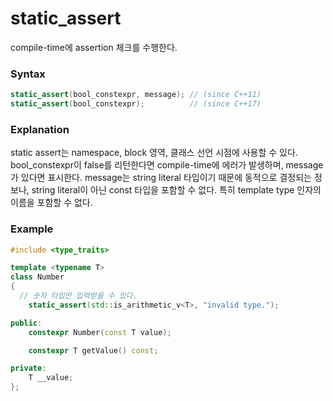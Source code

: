 # static_assert

compile-time에 assertion 체크를 수행한다.

### Syntax

``` c++
static_assert(bool_constexpr, message); // (since C++11)
static_assert(bool_constexpr);          // (since C++17)
```

### Explanation

static assert는 namespace, block 영역, 클래스 선언 시점에 사용할 수 있다.
bool_constexpr이 false를 리턴한다면 compile-time에 에러가 발생하며, message가 있다면 표시한다. 
message는 string literal 타입이기 때문에 동적으로 결정되는 정보나, string literal이 아닌 const 타입을 포함할 수 없다. 
특히 template type 인자의 이름을 포함할 수 없다.

### Example

``` c++
#include <type_traits>

template <typename T>
class Number 
{
  // 숫자 타입만 입력받을 수 있다. 
	static_assert(std::is_arithmetic_v<T>, "invalid type.");

public:
	constexpr Number(const T value); 

	constexpr T getValue() const;

private:
	T __value; 
};
```
